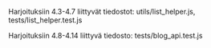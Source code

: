 <p> Harjoituksiin 4.3-4.7 liittyvät tiedostot: utils/list_helper.js, tests/list_helper.test.js</p>
<p> Harjoituksiin 4.8-4.14 liittyvä tiedosto: tests/blog_api.test.js </p>
